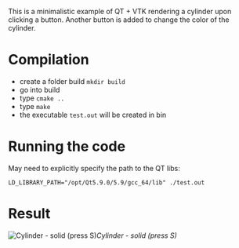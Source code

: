 This is a minimalistic example of QT + VTK rendering a cylinder upon clicking a button. Another button is added to change the color of the cylinder.

# Compilation
- create a folder build `mkdir build`
- go into build
- type `cmake ..`
- type `make`
- the executable `test.out` will be created in bin

# Running the code

May need to explicitly specify the path to the QT libs:

```LD_LIBRARY_PATH="/opt/Qt5.9.0/5.9/gcc_64/lib" ./test.out```


# Result
![Cylinder - solid (press S)](figures/screenshot.png)*Cylinder - solid (press S)*

